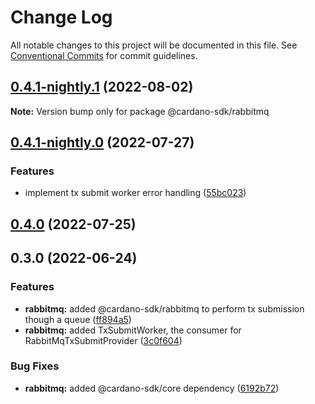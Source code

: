 # Change Log

All notable changes to this project will be documented in this file.
See [Conventional Commits](https://conventionalcommits.org) for commit guidelines.

## [0.4.1-nightly.1](https://github.com/input-output-hk/cardano-js-sdk/compare/@cardano-sdk/rabbitmq@0.4.1-nightly.0...@cardano-sdk/rabbitmq@0.4.1-nightly.1) (2022-08-02)

**Note:** Version bump only for package @cardano-sdk/rabbitmq





## [0.4.1-nightly.0](https://github.com/input-output-hk/cardano-js-sdk/compare/@cardano-sdk/rabbitmq@0.4.0...@cardano-sdk/rabbitmq@0.4.1-nightly.0) (2022-07-27)


### Features

* implement tx submit worker error handling ([55bc023](https://github.com/input-output-hk/cardano-js-sdk/commit/55bc023a255a27ecdcf19ee6a2e92cc37b0f3801))



## [0.4.0](https://github.com/input-output-hk/cardano-js-sdk/compare/0.3.0...@cardano-sdk/rabbitmq@0.4.0) (2022-07-25)

## 0.3.0 (2022-06-24)


### Features

* **rabbitmq:** added @cardano-sdk/rabbitmq to perform tx submission though a queue ([ff894a5](https://github.com/input-output-hk/cardano-js-sdk/commit/ff894a5e55e62594d5b8565e96585597f7850e8e))
* **rabbitmq:** added TxSubmitWorker, the consumer for RabbitMqTxSubmitProvider ([3c0f604](https://github.com/input-output-hk/cardano-js-sdk/commit/3c0f6048c5cfa04654f0a5463dfccefd24c9054e))


### Bug Fixes

* **rabbitmq:** added @cardano-sdk/core dependency ([6192b72](https://github.com/input-output-hk/cardano-js-sdk/commit/6192b72e6be733270ea953d6ade872ea0f4d2b34))

